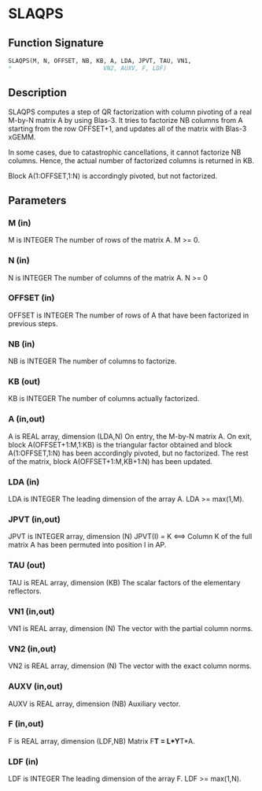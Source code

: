 # SLAQPS

## Function Signature

```fortran
SLAQPS(M, N, OFFSET, NB, KB, A, LDA, JPVT, TAU, VN1,
*                          VN2, AUXV, F, LDF)
```

## Description


 SLAQPS computes a step of QR factorization with column pivoting
 of a real M-by-N matrix A by using Blas-3.  It tries to factorize
 NB columns from A starting from the row OFFSET+1, and updates all
 of the matrix with Blas-3 xGEMM.

 In some cases, due to catastrophic cancellations, it cannot
 factorize NB columns.  Hence, the actual number of factorized
 columns is returned in KB.

 Block A(1:OFFSET,1:N) is accordingly pivoted, but not factorized.

## Parameters

### M (in)

M is INTEGER The number of rows of the matrix A. M >= 0.

### N (in)

N is INTEGER The number of columns of the matrix A. N >= 0

### OFFSET (in)

OFFSET is INTEGER The number of rows of A that have been factorized in previous steps.

### NB (in)

NB is INTEGER The number of columns to factorize.

### KB (out)

KB is INTEGER The number of columns actually factorized.

### A (in,out)

A is REAL array, dimension (LDA,N) On entry, the M-by-N matrix A. On exit, block A(OFFSET+1:M,1:KB) is the triangular factor obtained and block A(1:OFFSET,1:N) has been accordingly pivoted, but no factorized. The rest of the matrix, block A(OFFSET+1:M,KB+1:N) has been updated.

### LDA (in)

LDA is INTEGER The leading dimension of the array A. LDA >= max(1,M).

### JPVT (in,out)

JPVT is INTEGER array, dimension (N) JPVT(I) = K <==> Column K of the full matrix A has been permuted into position I in AP.

### TAU (out)

TAU is REAL array, dimension (KB) The scalar factors of the elementary reflectors.

### VN1 (in,out)

VN1 is REAL array, dimension (N) The vector with the partial column norms.

### VN2 (in,out)

VN2 is REAL array, dimension (N) The vector with the exact column norms.

### AUXV (in,out)

AUXV is REAL array, dimension (NB) Auxiliary vector.

### F (in,out)

F is REAL array, dimension (LDF,NB) Matrix F**T = L*Y**T*A.

### LDF (in)

LDF is INTEGER The leading dimension of the array F. LDF >= max(1,N).

